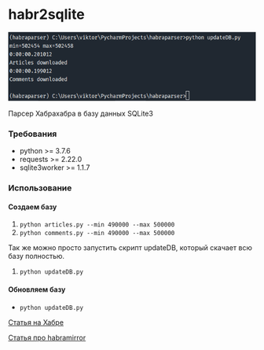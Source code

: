 # habr2sqlite
![](img/hello.gif)

 Парсер Хабрахабра в базу данных SQLite3
### Требования
* python >= 3.7.6
* requests >= 2.22.0
* sqlite3worker >= 1.1.7

### Использование
#### Создаем базу
 1. ```python articles.py --min 490000 --max 500000```
 2. ```python comments.py --min 490000 --max 500000```
 
 Так же можно просто запустить скрипт updateDB, который скачает всю базу полностью.
 1. ```python updateDB.py```
 

#### Обновляем базу
 * ```python updateDB.py```


[Статья на Хабре](https://m.habr.com/ru/post/490820/)

[Статья про habramirror](https://habr.com/ru/post/496892/)